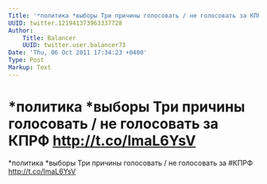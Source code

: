 ```yaml
---
Title: '*политика *выборы Три причины голосовать / не голосовать за КПРФ http://t.co/ImaL6YsV'
UUID: twitter.121941373963337728
Author:
    Title: Balancer
    UUID: twitter.user.balancer73
Date: 'Thu, 06 Oct 2011 17:34:23 +0400'
Type: Post
Markup: Text
---
```


# *политика *выборы Три причины голосовать / не голосовать за КПРФ http://t.co/ImaL6YsV

*политика *выборы Три причины голосовать / не голосовать за
#КПРФ http://t.co/ImaL6YsV